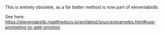 This is entirely obsolete, as a far better method is now part of elevenlabslib.

See here: https://elevenlabslib.readthedocs.io/en/latest/source/examples.html#use-prompting-to-add-emotion
